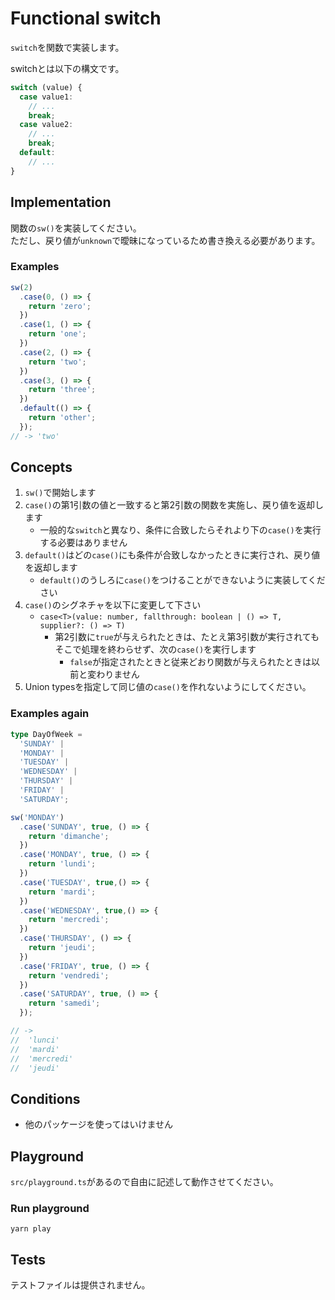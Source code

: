# Functional switch

`switch`を関数で実装します。

switchとは以下の構文です。

```typescript
switch (value) {
  case value1:
    // ...
    break;
  case value2:
    // ...
    break;
  default:
    // ...
}
```

## Implementation

関数の`sw()`を実装してください。  
ただし、戻り値が`unknown`で曖昧になっているため書き換える必要があります。

### Examples

```typescript
sw(2)
  .case(0, () => {
    return 'zero';
  })
  .case(1, () => {
    return 'one';
  })
  .case(2, () => {
    return 'two';
  })
  .case(3, () => {
    return 'three';
  })
  .default(() => {
    return 'other';
  });
// -> 'two'
```

## Concepts

1. `sw()`で開始します
1. `case()`の第1引数の値と一致すると第2引数の関数を実施し、戻り値を返却します
    * 一般的な`switch`と異なり、条件に合致したらそれより下の`case()`を実行する必要はありません
1. `default()`はどの`case()`にも条件が合致しなかったときに実行され、戻り値を返却します
    * `default()`のうしろに`case()`をつけることができないように実装してください
1. `case()`のシグネチャを以下に変更して下さい
    * `case<T>(value: number, fallthrough: boolean | () => T, supplier?: () => T)`
        * 第2引数に`true`が与えられたときは、たとえ第3引数が実行されてもそこで処理を終わらせず、次の`case()`を実行します
            * `false`が指定されたときと従来どおり関数が与えられたときは以前と変わりません
1. Union typesを指定して同じ値の`case()`を作れないようにしてください。

### Examples again

```typescript
type DayOfWeek =
  'SUNDAY' |
  'MONDAY' |
  'TUESDAY' |
  'WEDNESDAY' |
  'THURSDAY' |
  'FRIDAY' |
  'SATURDAY';

sw('MONDAY')
  .case('SUNDAY', true, () => {
    return 'dimanche';
  })
  .case('MONDAY', true, () => {
    return 'lundi';
  })
  .case('TUESDAY', true,() => {
    return 'mardi';
  })
  .case('WEDNESDAY', true,() => {
    return 'mercredi';
  })
  .case('THURSDAY', () => {
    return 'jeudi';
  })
  .case('FRIDAY', true, () => {
    return 'vendredi';
  })
  .case('SATURDAY', true, () => {
    return 'samedi';
  });

// ->
//  'lunci'
//  'mardi'
//  'mercredi'
//  'jeudi'
```
## Conditions

* 他のパッケージを使ってはいけません

## Playground

`src/playground.ts`があるので自由に記述して動作させてください。

### Run playground

```
yarn play
```

## Tests

テストファイルは提供されません。